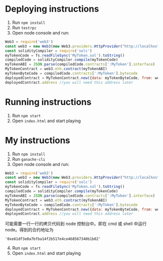 # Deploying instructions
1. Run `npm install`
2. Run `testrpc`
3. Open node console and run:
```js
Web3 = require('web3')
const web3 = new Web3(new Web3.providers.HttpProvider("http://localhost:8545"))
const solidityCompiler = require('solc')
myTokenCode = fs.readFileSync('MyToken.sol').toString()
compiledCode = solidityCompiler.compile(myTokenCode)
myTokenABI = JSON.parse(compiledCode.contracts[':MyToken'].interface)
MyTokenContract = web3.eth.contract(myTokenABI)
myTokenByteCode = compiledCode.contracts[':MyToken'].bytecode
deployedContract = MyTokenContract.new({data: myTokenByteCode, from: web3.eth.accounts[0], gas: 999999})
deployedContract.address //you will need this address later  
```

# Running instructions
1. Run `npm start`
2. Open `index.html` and start playing

# My instructions
1. Run `npm install`
2. Run `ganache-cli`
3. Open node console and run:
```js
Web3 = require('web3')
const web3 = new Web3(new Web3.providers.HttpProvider("http://localhost:8545"))
const solidityCompiler = require('solc')
myTokenCode = fs.readFileSync('MyToken.sol').toString()
compiledCode = solidityCompiler.compile(myTokenCode)
myTokenABI = JSON.parse(compiledCode.contracts[':MyToken'].interface)
MyTokenContract = web3.eth.contract(myTokenABI)
myTokenByteCode = compiledCode.contracts[':MyToken'].bytecode
deployedContract = MyTokenContract.new({data: myTokenByteCode, from: web3.eth.accounts[0], gas: 999999})
deployedContract.address //you will need this address later  
```

可能需要一行一行的拷贝代码到 node 控制台中。即在 cmd 或 shell 中运行 node。得到的合约地址为
```
'0xe61df3e0a7bfba14f2b517e4ce468567340b1b02'
```

4. Run `npm start`
5. Open `index.html` and start playing
